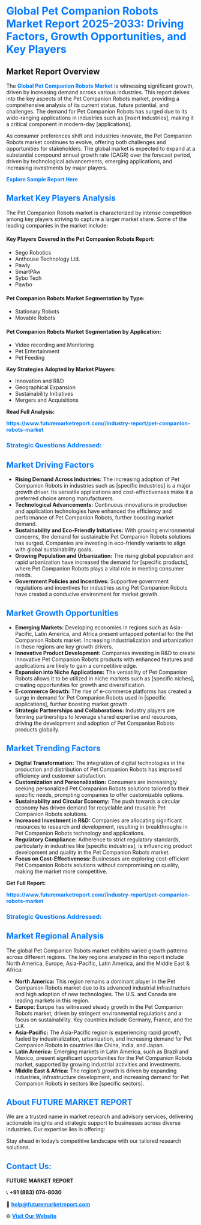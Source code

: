 <h1 style="color: #007BFF;">Global Pet Companion Robots Market Report 2025-2033: Driving Factors, Growth Opportunities, and Key Players</h1>

<section id="overview">
<h2>Market Report Overview</h2>
<p>The <a href="https://www.futuremarketreport.com//industry-report/pet-companion-robots-market" style="color: #007BFF; text-decoration: none;"><strong>Global Pet Companion Robots Market</strong></a> is witnessing significant growth, driven by increasing demand across various industries. This report delves into the key aspects of the Pet Companion Robots market, providing a comprehensive analysis of its current status, future potential, and challenges. The demand for Pet Companion Robots has surged due to its wide-ranging applications in industries such as [insert industries], making it a critical component in modern-day [applications].</p>
<p>As consumer preferences shift and industries innovate, the Pet Companion Robots market continues to evolve, offering both challenges and opportunities for stakeholders. The global market is expected to expand at a substantial compound annual growth rate (CAGR) over the forecast period, driven by technological advancements, emerging applications, and increasing investments by major players.</p>
</section>

<section id="overview">
<p><a href="https://www.futuremarketreport.com//request-sample/reportId=56257" style="color: #007BFF; text-decoration: none;"><strong>Explore Sample Report Here</strong></a></p>
</section>

<section id="key-players">
<h2 style="color: #007BFF;">Market Key Players Analysis</h2>
<p>The Pet Companion Robots market is characterized by intense competition among key players striving to capture a larger market share. Some of the leading companies in the market include:</p>
<h4>Key Players Covered in the Pet Companion Robots Report:</h4>
<ul><li>Sego Robotics</li><li>Anthouse Technology Ltd.</li><li>Pawly</li><li>SmartPAw</li><li>Sybo Tech</li><li>Pawbo</li></ul>
<h4>Pet Companion Robots Market Segmentation by Type:</h4>
<ul><li>Stationary Robots</li><li>Movable Robots</li></ul>

<h4>Pet Companion Robots Market Segmentation by Application:</h4>
<ul><li>Video recording and Monitoring</li><li>Pet Entertainment</li><li>Pet Feeding</li></ul>
<p><strong>Key Strategies Adopted by Market Players:</strong></p>
<ul>
<li>Innovation and R&D</li>
<li>Geographical Expansion</li>
<li>Sustainability Initiatives</li>
<li>Mergers and Acquisitions</li>
</ul>
</section>

<section>
<p><strong>Read Full Analysis: </strong></p><a href="https://www.futuremarketreport.com//industry-report/pet-companion-robots-market" style="color: #007BFF; text-decoration: none;"><strong>https://www.futuremarketreport.com//industry-report/pet-companion-robots-market</strong></a>
<h3 style="color: #007BFF;">Strategic Questions Addressed:</h3>
</section>

<section id="driving-factors">
<h2 style="color: #007BFF;">Market Driving Factors</h2>
<ul>
<li><strong>Rising Demand Across Industries:</strong> The increasing adoption of Pet Companion Robots in industries such as [specific industries] is a major growth driver. Its versatile applications and cost-effectiveness make it a preferred choice among manufacturers.</li>
<li><strong>Technological Advancements:</strong> Continuous innovations in production and application technologies have enhanced the efficiency and performance of Pet Companion Robots, further boosting market demand.</li>
<li><strong>Sustainability and Eco-Friendly Initiatives:</strong> With growing environmental concerns, the demand for sustainable Pet Companion Robots solutions has surged. Companies are investing in eco-friendly variants to align with global sustainability goals.</li>
<li><strong>Growing Population and Urbanization:</strong> The rising global population and rapid urbanization have increased the demand for [specific products], where Pet Companion Robots plays a vital role in meeting consumer needs.</li>
<li><strong>Government Policies and Incentives:</strong> Supportive government regulations and incentives for industries using Pet Companion Robots have created a conducive environment for market growth.</li>
</ul>
</section>

<section id="growth-opportunities">
<h2 style="color: #007BFF;">Market Growth Opportunities</h2>
<ul>
<li><strong>Emerging Markets:</strong> Developing economies in regions such as Asia-Pacific, Latin America, and Africa present untapped potential for the Pet Companion Robots market. Increasing industrialization and urbanization in these regions are key growth drivers.</li>
<li><strong>Innovative Product Development:</strong> Companies investing in R&D to create innovative Pet Companion Robots products with enhanced features and applications are likely to gain a competitive edge.</li>
<li><strong>Expansion into Niche Applications:</strong> The versatility of Pet Companion Robots allows it to be utilized in niche markets such as [specific niches], creating opportunities for growth and diversification.</li>
<li><strong>E-commerce Growth:</strong> The rise of e-commerce platforms has created a surge in demand for Pet Companion Robots used in [specific applications], further boosting market growth.</li>
<li><strong>Strategic Partnerships and Collaborations:</strong> Industry players are forming partnerships to leverage shared expertise and resources, driving the development and adoption of Pet Companion Robots products globally.</li>
</ul>
</section>

<section id="trending-factors">
<h2 style="color: #007BFF;">Market Trending Factors</h2>
<ul>
<li><strong>Digital Transformation:</strong> The integration of digital technologies in the production and distribution of Pet Companion Robots has improved efficiency and customer satisfaction.</li>
<li><strong>Customization and Personalization:</strong> Consumers are increasingly seeking personalized Pet Companion Robots solutions tailored to their specific needs, prompting companies to offer customizable options.</li>
<li><strong>Sustainability and Circular Economy:</strong> The push towards a circular economy has driven demand for recyclable and reusable Pet Companion Robots solutions.</li>
<li><strong>Increased Investment in R&D:</strong> Companies are allocating significant resources to research and development, resulting in breakthroughs in Pet Companion Robots technology and applications.</li>
<li><strong>Regulatory Compliance:</strong> Adherence to strict regulatory standards, particularly in industries like [specific industries], is influencing product development and quality in the Pet Companion Robots market.</li>
<li><strong>Focus on Cost-Effectiveness:</strong> Businesses are exploring cost-efficient Pet Companion Robots solutions without compromising on quality, making the market more competitive.</li>
</ul>
</section>

<section>
<p><strong>Get Full Report: </strong></p><a href="https://www.futuremarketreport.com//industry-report/pet-companion-robots-market" style="color: #007BFF; text-decoration: none;"><strong>https://www.futuremarketreport.com//industry-report/pet-companion-robots-market</strong></a>
<h3 style="color: #007BFF;">Strategic Questions Addressed:</h3>
</section>


<section id="regional-analysis">
<h2 style="color: #007BFF;">Market Regional Analysis</h2>
<p>The global Pet Companion Robots market exhibits varied growth patterns across different regions. The key regions analyzed in this report include North America, Europe, Asia-Pacific, Latin America, and the Middle East & Africa:</p>
<ul>
<li><strong>North America:</strong> This region remains a dominant player in the Pet Companion Robots market due to its advanced industrial infrastructure and high adoption of new technologies. The U.S. and Canada are leading markets in this region.</li>
<li><strong>Europe:</strong> Europe has witnessed steady growth in the Pet Companion Robots market, driven by stringent environmental regulations and a focus on sustainability. Key countries include Germany, France, and the U.K.</li>
<li><strong>Asia-Pacific:</strong> The Asia-Pacific region is experiencing rapid growth, fueled by industrialization, urbanization, and increasing demand for Pet Companion Robots in countries like China, India, and Japan.</li>
<li><strong>Latin America:</strong> Emerging markets in Latin America, such as Brazil and Mexico, present significant opportunities for the Pet Companion Robots market, supported by growing industrial activities and investments.</li>
<li><strong>Middle East & Africa:</strong> The region’s growth is driven by expanding industries, infrastructure development, and increasing demand for Pet Companion Robots in sectors like [specific sectors].</li>
</ul>
</section>

<footer>
<h2 style="color: #007BFF;">About FUTURE MARKET REPORT</h2>
<p>We are a trusted name in market research and advisory services, delivering actionable insights and strategic support to businesses across diverse industries. Our expertise lies in offering:</p>

<p>Stay ahead in today’s competitive landscape with our tailored research solutions.</p>

<h2 style="color: #007BFF;">Contact Us:</h2>
<p><strong>FUTURE MARKET REPORT</strong></p>
<p>📞 <strong>+91 (883) 074-8030</strong></p>
<p>📧 <strong><a href="mailto:help@futuremarketreport.com" style="color: #007BFF;">help@futuremarketreport.com</a></strong></p>
<p>🌐 <strong><a href="https://www.futuremarketreport.com/" style="color: #007BFF;">Visit Our Website</a></strong></p>
</footer>